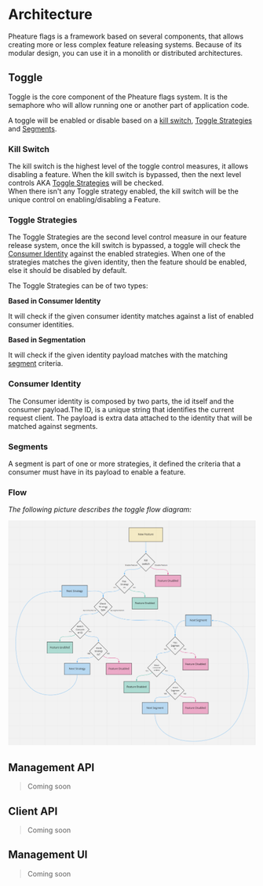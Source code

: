 # Architecture

Pheature flags is a framework based on several components, that allows creating more or less complex feature releasing systems. 
Because of its modular design, you can use it in a monolith or distributed architectures.

## Toggle

Toggle is the core component of the Pheature flags system. It is the semaphore who will allow running one or another part of application code.

A toggle will be enabled or disable based on a [kill switch](#kill-switch), [Toggle Strategies](#toggle-strategies) and [Segments](#segments).

### Kill Switch

The kill switch is the highest level of the toggle control measures, it allows disabling a feature.
When the kill switch is bypassed, then the next level controls AKA [Toggle Strategies](#toggle-strategies) will be checked.   
When there isn't any Toggle strategy enabled, the kill switch will be the unique control on enabling/disabling a Feature. 

### Toggle Strategies

The Toggle Strategies are the second level control measure in our feature release system, once the kill switch is bypassed,
a toggle will check the [Consumer Identity](#consumer-identity) against the enabled strategies. When one of the strategies
matches the given identity, then the feature should be enabled, else it should be disabled by default.

The Toggle Strategies can be of two types:

**Based in Consumer Identity**
  
It will check if the given consumer identity matches against a list of enabled consumer identities.

**Based in Segmentation**

It will check if the given identity payload matches with the matching [segment](#segments) criteria.

### Consumer Identity

The Consumer identity is composed by two parts, the id itself and the consumer payload.The ID, is a unique string that 
identifies the current request client. The payload is extra data attached to the identity that will be matched against segments. 

### Segments

A segment is part of one or more strategies, it defined the criteria that a consumer must have in its payload to enable a feature.

### Flow

*The following picture describes the toggle flow diagram:*

![Toggle flow diagram](../assets/toggle-flow-diagram.png)

## Management API

> Coming soon

## Client API

> Coming soon

## Management UI

> Coming soon
